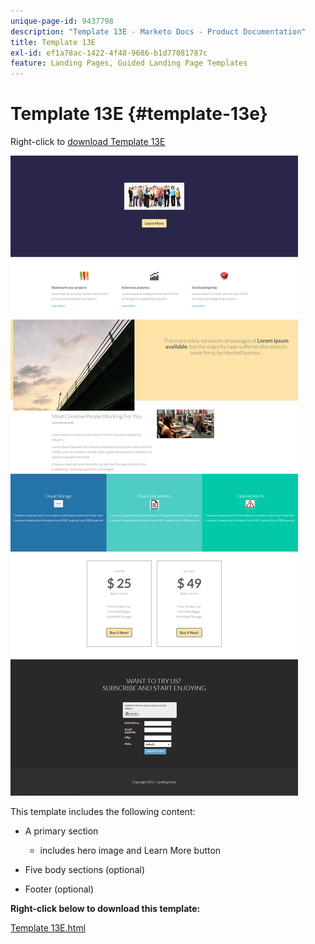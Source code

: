 ```yaml
---
unique-page-id: 9437798
description: "Template 13E - Marketo Docs - Product Documentation"
title: Template 13E
exl-id: ef1a78ac-1422-4f48-9686-b1d77081787c
feature: Landing Pages, Guided Landing Page Templates
---
```

# Template 13E {#template-13e}

Right-click to [download Template 13E](https://experienceleague.adobe.com/landing/marketo/lp-templates/template-13e.html)

![](assets/image2015-8-11-14-3a33-3a18.png)

This template includes the following content:

* A primary section

  * includes hero image and Learn More button

* Five body sections (optional)
* Footer (optional)

**Right-click below to download this template:**

[Template 13E.html](https://experienceleague.adobe.com/landing/marketo/lp-templates/template-13e.html)
